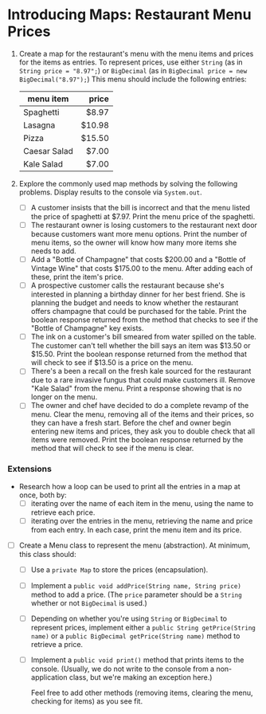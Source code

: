 # Introducing Maps: Restaurant Menu Prices

1. Create a map for the restaurant's menu with the menu items and prices for the items as entries. To represent prices, use either `String` (as in `String price = "8.97";`) or `BigDecimal` (as in `BigDecimal price = new BigDecimal("8.97");`) This menu should include the following entries:

    |menu item|price|
    |---------|----:|
    |Spaghetti|$8.97|
    |Lasagna|$10.98|
    |Pizza|$15.50|
    |Caesar Salad|$7.00|
    |Kale Salad|$7.00|
  
1. Explore the commonly used map methods by solving the following problems. Display results to the console via `System.out`.

    - [ ] A customer insists that the bill is incorrect and that the menu listed the price of spaghetti at $7.97. Print the menu price of the spaghetti.
    - [ ] The restaurant owner is losing customers to the restaurant next door because customers want more menu options. Print the number of menu items, so the owner will know how many more items she needs to add.
    - [ ] Add a "Bottle of Champagne" that costs $200.00 and a "Bottle of Vintage Wine" that costs $175.00 to the menu. After adding each of these, print the item's price.
    - [ ] A prospective customer calls the restaurant because she's interested in planning a birthday dinner for her best friend. She is planning the budget and needs to know whether the restaurant offers champagne that could be purchased for the table. Print the boolean response returned from the method that checks to see if the "Bottle of Champagne" key exists.
    - [ ] The ink on a customer's bill smeared from water spilled on the table. The customer can't tell whether the bill says an item was $13.50 or $15.50. Print the boolean response returned from the method that will check to see if $13.50 is a price on the menu.
    - [ ]  There's a been a recall on the fresh kale sourced for the restaurant due to a rare invasive fungus that could make customers ill. Remove "Kale Salad" from the menu. Print a response showing that is no longer on the menu.
    - [ ] The owner and chef have decided to do a complete revamp of the menu. Clear the menu, removing all of the items and their prices, so they can have a fresh start. Before the chef and owner begin entering new items and prices, they ask you to double check that all items were removed. Print the boolean response returned by the method that will check to see if the menu is clear.

### Extensions

- Research how a loop can be used to print all the entries in a map at once, both by:
    - [ ] iterating over the name of each item in the menu, using the name to retrieve each price.
    - [ ] iterating over the entries in the menu, retrieving the name and price from each entry.
    In each case, print the menu item and its price.
- [ ] Create a Menu class to represent the menu (abstraction). At minimum, this class should:
    - [ ] Use a `private Map` to store the prices (encapsulation).
    - [ ] Implement a `public void addPrice(String name, String price)` method to add a price. (The `price` parameter should be a `String` whether or not `BigDecimal` is used.)
    - [ ] Depending on whether you're using `String` or `BigDecimal` to represent prices, implement either a `public String getPrice(String name)` or a `public BigDecimal getPrice(String name)` method to retrieve a price.
    - [ ] Implement a `public void print()` method that prints items to the console. (Usually, we do not write to the console from a non-application class, but we're making an exception here.)
    
        Feel free to add other methods (removing items, clearing the menu, checking for items) as you see fit.